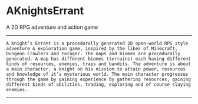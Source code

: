 # AKnightsErrant

A 2D RPG adventure and action game

***
    A Knight’s Errant is a procedurally generated 2D open-world RPG style adventure & exploration game, inspired by the likes of Minecraft, Dungeon Crawlers and Forager. The maps and biomes are procedurally generated. A map has different biomes (terrains) each having different kinds of resources, enemies, traps and bandits. The adventure is about a main character, a knight on his mission to attain power, resources and knowledge of it’s mysterious world. The main character progresses through the game by gaining experience by gathering resources, gaining different kinds of abilities, trading, exploring and of course slaying enemies.
***